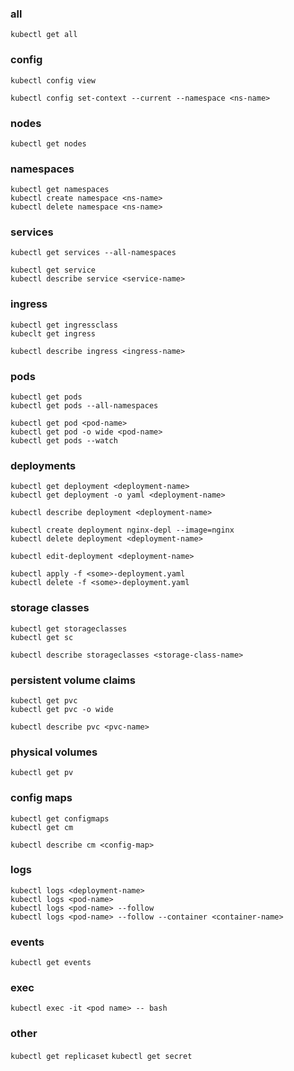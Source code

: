 
### all

`kubectl get all`

### config

```
kubectl config view

kubectl config set-context --current --namespace <ns-name>
```

### nodes
       
`kubectl get nodes`
                                      
### namespaces

```
kubectl get namespaces
kubectl create namespace <ns-name>
kubectl delete namespace <ns-name>
```

### services

```
kubectl get services --all-namespaces

kubectl get service
kubectl describe service <service-name>
```

### ingress

```
kubectl get ingressclass
kubeclt get ingress

kubectl describe ingress <ingress-name>
```


### pods

```
kubectl get pods
kubectl get pods --all-namespaces

kubectl get pod <pod-name>
kubectl get pod -o wide <pod-name>
kubectl get pods --watch
```

### deployments

```
kubectl get deployment <deployment-name>
kubectl get deployment -o yaml <deployment-name>

kubectl describe deployment <deployment-name>
```

```
kubectl create deployment nginx-depl --image=nginx
kubectl delete deployment <deployment-name>

kubectl edit-deployment <deployment-name>
```

```
kubectl apply -f <some>-deployment.yaml
kubectl delete -f <some>-deployment.yaml
```
     
### storage classes

```
kubectl get storageclasses
kubectl get sc

kubectl describe storageclasses <storage-class-name>
```

### persistent volume claims

```
kubectl get pvc 
kubectl get pvc -o wide

kubectl describe pvc <pvc-name>
```
                               
### physical volumes

```
kubectl get pv
```
 
### config maps

``` 
kubectl get configmaps
kubectl get cm

kubectl describe cm <config-map>
```

### logs

```
kubectl logs <deployment-name>
kubectl logs <pod-name>
kubectl logs <pod-name> --follow
kubectl logs <pod-name> --follow --container <container-name> 
```
  
### events

``` 
kubectl get events
```

### exec
                  
`kubectl exec -it <pod name> -- bash`

### other

`kubectl get replicaset`
`kubectl get secret`
